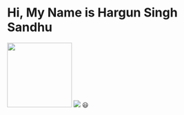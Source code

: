 # Hi, My Name is Hargun Singh Sandhu

<a href="https://test.kiryana.com.au"><img src="https://ecommerce-sourceimages-test-f5041480.s3.ap-southeast-2.amazonaws.com/public/Kiryana/Loader.gif" width="150" height="150" ><a/>
<img src="https://img.etimg.com/thumb/msid-83143357,width-640,height-480,imgsize-93158,resizemode-4/tailor-made-for-just-three-clients.jpg">
	:smiley:
<!--
**HargunSandhu/HargunSandhu** is a ✨ _special_ ✨ repository because its `README.md` (this file) appears on your GitHub profile.

Here are some ideas to get you started:

- 🔭 I’m currently working on ...
- 🌱 I’m currently learning ...
- 👯 I’m looking to collaborate on ...
- 🤔 I’m looking for help with ...
- 💬 Ask me about ...
- 📫 How to reach me: ...
- 😄 Pronouns: ...
- ⚡ Fun fact: ...
-->
